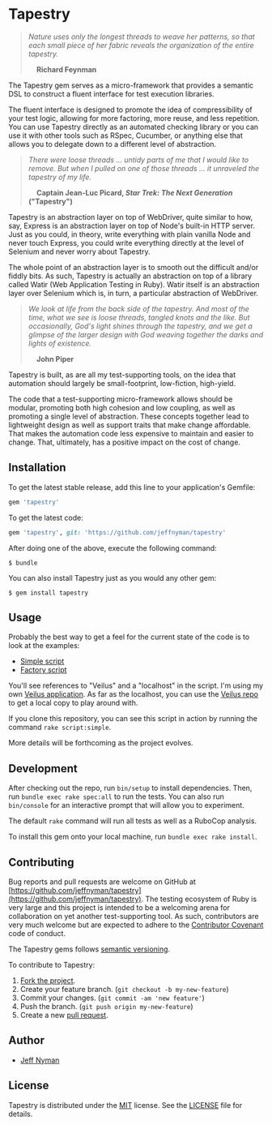# Tapestry

> _Nature uses only the longest threads to weave her patterns, so that each
> small piece of her fabric reveals the organization of the entire tapestry._
>
> &nbsp;&nbsp;&nbsp;&nbsp;**Richard Feynman**

The Tapestry gem serves as a micro-framework that provides a semantic DSL to construct a fluent interface for test execution libraries.

The fluent interface is designed to promote the idea of compressibility of your test logic, allowing for more factoring, more reuse, and less repetition. You can use Tapestry directly as an automated checking library or you can use it with other tools such as RSpec, Cucumber, or anything else that allows you to delegate down to a different level of abstraction.

> _There were loose threads ... untidy parts of me that I would like to
> remove. But when I pulled on one of those threads ... it unraveled the
> tapestry of my life._
>
> &nbsp;&nbsp;&nbsp;&nbsp;**Captain Jean-Luc Picard, _Star Trek: The Next Generation_ ("Tapestry")**

Tapestry is an abstraction layer on top of WebDriver, quite similar to how, say, Express is an abstraction layer on top of Node's built-in HTTP server. Just as you could, in theory, write everything with plain vanilla Node and never touch Express, you could write everything directly at the level of Selenium and never worry about Tapestry.

The whole point of an abstraction layer is to smooth out the difficult and/or fiddly bits. As such, Tapestry is actually an abstraction on top of a library called Watir (Web Application Testing in Ruby). Watir itself is an abstraction layer over Selenium which is, in turn, a particular abstraction of WebDriver.

> _We look at life from the back side of the tapestry. And most of the time,
> what we see is loose threads, tangled knots and the like. But occasionally,
> God's light shines through the tapestry, and we get a glimpse of the larger
> design with God weaving together the darks and lights of existence._
>
> &nbsp;&nbsp;&nbsp;&nbsp;**John Piper**

Tapestry is built, as are all my test-supporting tools, on the idea that automation should largely be small-footprint, low-fiction, high-yield.

The code that a test-supporting micro-framework allows should be modular, promoting both high cohesion and low coupling, as well as promoting a single level of abstraction. These concepts together lead to lightweight design as well as support traits that make change affordable. That makes the automation code less expensive to maintain and easier to change. That, ultimately, has a positive impact on the cost of change.

## Installation

To get the latest stable release, add this line to your application's Gemfile:

```ruby
gem 'tapestry'
```

To get the latest code:

```ruby
gem 'tapestry', git: 'https://github.com/jeffnyman/tapestry'
```

After doing one of the above, execute the following command:

    $ bundle

You can also install Tapestry just as you would any other gem:

    $ gem install tapestry

## Usage

Probably the best way to get a feel for the current state of the code is to look at the examples:

* [Simple script](https://github.com/jeffnyman/tapestry/blob/master/examples/tapestry-simple.rb)
* [Factory script](https://github.com/jeffnyman/tapestry/blob/master/examples/tapestry-factory.rb)

You'll see references to "Veilus" and a "localhost" in the script. I'm using my own [Veilus application](https://veilus.herokuapp.com/). As far as the localhost, you can use the [Veilus repo](https://github.com/jeffnyman/veilus) to get a local copy to play around with.

If you clone this repository, you can see this script in action by running the command `rake script:simple`.

More details will be forthcoming as the project evolves.

## Development

After checking out the repo, run `bin/setup` to install dependencies. Then, run `bundle exec rake spec:all` to run the tests. You can also run `bin/console` for an interactive prompt that will allow you to experiment.

The default `rake` command will run all tests as well as a RuboCop analysis.

To install this gem onto your local machine, run `bundle exec rake install`.

## Contributing

Bug reports and pull requests are welcome on GitHub at [https://github.com/jeffnyman/tapestry](https://github.com/jeffnyman/tapestry). The testing ecosystem of Ruby is very large and this project is intended to be a welcoming arena for collaboration on yet another test-supporting tool. As such, contributors are very much welcome but are expected to adhere to the [Contributor Covenant](http://contributor-covenant.org) code of conduct.

The Tapestry gems follows [semantic versioning](http://semver.org).

To contribute to Tapestry:

1. [Fork the project](http://gun.io/blog/how-to-github-fork-branch-and-pull-request/).
2. Create your feature branch. (`git checkout -b my-new-feature`)
3. Commit your changes. (`git commit -am 'new feature'`)
4. Push the branch. (`git push origin my-new-feature`)
5. Create a new [pull request](https://help.github.com/articles/using-pull-requests).

## Author

* [Jeff Nyman](http://testerstories.com)

## License

Tapestry is distributed under the [MIT](http://www.opensource.org/licenses/MIT) license.
See the [LICENSE](https://github.com/jeffnyman/tapestry/blob/master/LICENSE.md) file for details.
